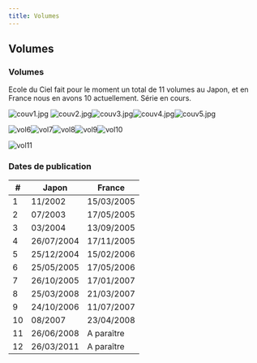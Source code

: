 ```yaml
---
title: Volumes
---
```


Volumes
-------

### Volumes


Ecole du Ciel fait pour le moment un total de 11 volumes au Japon, et en France nous en avons 10 actuellement. Série en cours.


![couv1.jpg](/images/mini/images-stories-manga-ecoleduciel-images-_tb_x150_couv1.jpg) ![couv2.jpg](/images/mini/images-stories-manga-ecoleduciel-images-_tb_x150_couv2.jpg)![couv3.jpg](/images/mini/images-stories-manga-ecoleduciel-images-_tb_x150_couv3.jpg)![couv4.jpg](/images/mini/images-stories-manga-ecoleduciel-images-_tb_x150_couv4.jpg)![couv5.jpg](/images/mini/images-stories-manga-ecoleduciel-images-_tb_x150_couv5.jpg)


![vol6](/images/mini/images-stories-manga-ecoleduciel-volumes-_tb_105x150_vol6.jpg)![vol7](/images/mini/images-stories-manga-ecoleduciel-volumes-_tb_107x150_vol7.jpg)![vol8](/images/mini/images-stories-manga-ecoleduciel-volumes-_tb_105x150_vol8.jpg)![vol9](/images/mini/images-stories-manga-ecoleduciel-volumes-_tb_107x150_vol9.jpg)![vol10](/images/mini/images-stories-manga-ecoleduciel-volumes-_tb_104x150_vol10.jpg)


![vol11](/images/mini/images-stories-manga-ecoleduciel-volumes-_tb_105x150_vol11.jpg)


### Dates de publication




| # | Japon | France |
| - | ----- | ------ |
| 1 | 11/2002 | 15/03/2005 |
| 2 | 07/2003 | 17/05/2005 |
| 3 | 03/2004 | 13/09/2005 |
| 4 | 26/07/2004 | 17/11/2005 |
| 5 | 25/12/2004 | 15/02/2006 |
| 6 | 25/05/2005 | 17/05/2006 |
| 7 | 26/10/2005 | 17/01/2007 |
| 8 | 25/03/2008 | 21/03/2007 |
| 9 | 24/10/2006 | 11/07/2007 |
| 10 | 08/2007 | 23/04/2008 |
| 11 | 26/06/2008 | A paraître |
| 12 | 26/03/2011 | A paraître |


 

